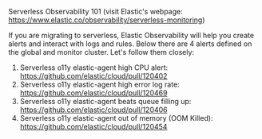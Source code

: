 Serverless Observability 101 (visit Elastic's webpage: https://www.elastic.co/observability/serverless-monitoring)

If you are migrating to serverless, Elastic Observability will help you create alerts and interact with logs and rules.
Below there are 4 alerts defined on the global and monitor cluster. Let's follow them closely:
1. Serverless o11y elastic-agent high CPU alert: https://github.com/elastic/cloud/pull/120402
2. Serverless o11y elastic-agent high error log rate: https://github.com/elastic/cloud/pull/120469
3. Serverless o11y elastic-agent beats queue filling up: https://github.com/elastic/cloud/pull/120406
4. Serverless o11y elastic-agent out of memory (OOM Killed): https://github.com/elastic/cloud/pull/120454
